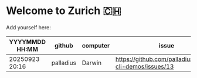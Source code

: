 # Welcome to Zurich 🇨🇭

Add yourself here:

| YYYYMMDD HH:MM | github | computer | issue |
|---|---|---|---|
| 20250923 20:16 | palladius | Darwin | https://github.com/palladius/gemini-cli-demos/issues/13 |